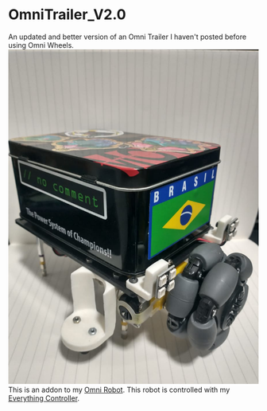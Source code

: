 # OmniTrailer_V2.0
An updated and better version of an Omni Trailer I haven't posted before using Omni Wheels.
![alt text](https://github.com/Nabinho/OmniTrailer_V2.0/blob/main/photos/trailer.png?raw=true)
This is an addon to my [Omni Robot](https://github.com/Nabinho/OmniRobot-V2.0).
This robot is controlled with my [Everything Controller](https://github.com/Nabinho/Everything_Controller).
